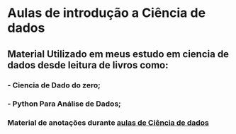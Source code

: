 # Aulas de introdução a Ciência de dados

## Material Utilizado em meus estudo em ciencia de dados desde leitura de livros como:
### - Ciencia de Dado do zero;
### - Python Para Análise de Dados;
### Material de anotações durante [aulas de Ciência de dados](https://www.youtube.com/playlist?list=PLg3ZPsW_sghQ7FyN7Hc-uvC9Mb9wUyKZU)

